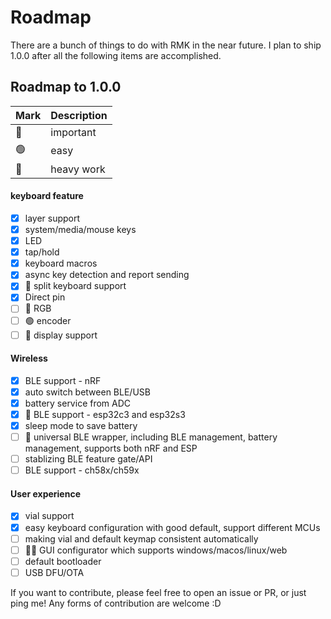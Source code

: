 # Roadmap

There are a bunch of things to do with RMK in the near future. I plan to ship 1.0.0 after all the following items are accomplished.

## Roadmap to 1.0.0

| Mark | Description |
| ---- | ----------- |
|  🔴  | important   |
|  🟢  | easy        |
|  🔵  | heavy work  |


#### keyboard feature
  - [x] layer support
  - [x] system/media/mouse keys
  - [x] LED
  - [x] tap/hold
  - [x] keyboard macros
  - [x] async key detection and report sending
  - [x] 🔵 split keyboard support
  - [x] Direct pin
  - [ ] 🔴 RGB
  - [ ] 🟢 encoder
  - [ ] 🔵 display support

#### Wireless
  - [x] BLE support - nRF
  - [x] auto switch between BLE/USB
  - [x] battery service from ADC
  - [x] 🔴 BLE support - esp32c3 and esp32s3
  - [x] sleep mode to save battery
  - [ ] 🔵 universal BLE wrapper, including BLE management, battery management, supports both nRF and ESP
  - [ ] stablizing BLE feature gate/API
  - [ ] BLE support - ch58x/ch59x

#### User experience
  - [x] vial support
  - [x] easy keyboard configuration with good default, support different MCUs
  - [ ] making vial and default keymap consistent automatically
  - [ ] 🔴🔵 GUI configurator which supports windows/macos/linux/web
  - [ ] default bootloader
  - [ ] USB DFU/OTA

If you want to contribute, please feel free to open an issue or PR, or just ping me! Any forms of contribution are welcome :D
